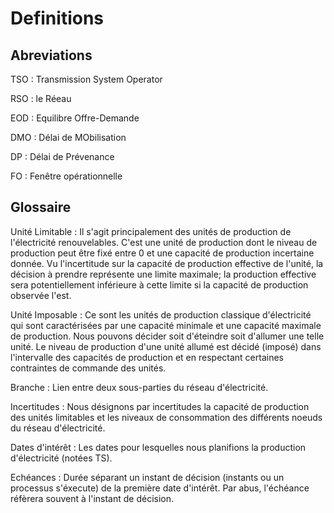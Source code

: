 # Definitions

## Abreviations

TSO : Transmission System Operator

RSO : le Réeau

EOD : Equilibre Offre-Demande

DMO : Délai de MObilisation

DP  : Délai de Prévenance

FO : Fenêtre opérationnelle

## Glossaire

Unité Limitable : Il s'agit principalement des unités de production de l'électricité renouvelables. C'est une unité de production dont le niveau de production peut être fixé entre 0 et une capacité de production incertaine donnée. Vu l'incertitude sur la capacité de production effective de l'unité, la décision à prendre représente une limite maximale; la production effective sera potentiellement inférieure à cette limite si la capacité de production observée l'est.

Unité Imposable : Ce sont les unités de production classique d'électricité qui sont caractérisées par une capacité minimale et une capacité maximale de production. Nous pouvons décider soit d'éteindre soit d'allumer une telle unité. Le niveau de production d'une unité allumé est décidé (imposé) dans l'intervalle des capacités de production et en respectant certaines contraintes de commande des unités.

Branche : Lien entre deux sous-parties du réseau d'électricité.

Incertitudes : Nous désignons par incertitudes la capacité de production des unités limitables et les niveaux de consommation des différents noeuds du réseau d'électricité.

Dates d'intérêt : Les dates pour lesquelles nous planifions la production d'électricité (notées TS).

Echéances : Durée séparant un instant de décision (instants ou un processus s'éxecute) de la première date d'intérêt.
 Par abus, l'échéance réfèrera souvent à l'instant de décision.
